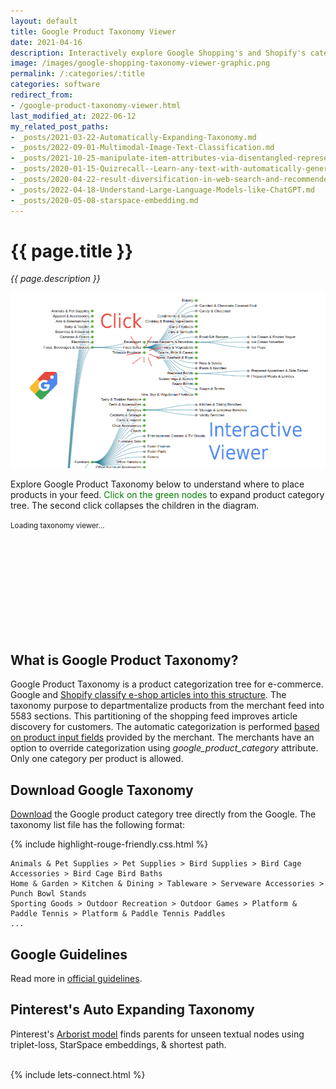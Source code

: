 ```yaml
---
layout: default
title: Google Product Taxonomy Viewer
date: 2021-04-16
description: Interactively explore Google Shopping's and Shopify's categories to configure products in your feed.
image: /images/google-shopping-taxonomy-viewer-graphic.png
permalink: /:categories/:title
categories: software
redirect_from:
- /google-product-taxonomy-viewer.html
last_modified_at: 2022-06-12
my_related_post_paths:
- _posts/2021-03-22-Automatically-Expanding-Taxonomy.md
- _posts/2022-09-01-Multimodal-Image-Text-Classification.md
- _posts/2021-10-25-manipulate-item-attributes-via-disentangled-representation.md
- _posts/2020-01-15-Quizrecall--Learn-any-text-with-automatically-generated-quiz.md
- _posts/2020-04-22-result-diversification-in-web-search-and-recommenders.md
- _posts/2022-04-18-Understand-Large-Language-Models-like-ChatGPT.md
- _posts/2020-05-08-starspace-embedding.md
---
```




# {{ page.title }}

<i>{{ page.description }}</i>

![Google Product Taxonomy Interactive Viewer ](/images/google-shopping-taxonomy-viewer-graphic.png)

Explore Google Product Taxonomy below to understand where to place products in your feed.
<span style="color: green">Click on the green nodes</span> to expand product category tree. The second click collapses the children in the diagram.

<script src="/js/d3.v6.min.js" type="text/javascript"></script>
<script src="/js/google-shopping-taxonomy.js" type="text/javascript"></script>

<small id="d3noScript">
    Loading taxonomy viewer...
</small>

<svg id="d3view" style="width: 90%; height: auto; overflow: auto !important;"></svg>


## What is Google Product Taxonomy?

Google Product Taxonomy is a product categorization tree for e-commerce.
Google and [Shopify classify e-shop articles into this structure](https://help.shopify.com/en/manual/online-sales-channels/facebook/checkout-on-instagram-and-facebook/product-categories).
The taxonomy purpose to departmentalize products from the merchant feed into 5583 sections.
This partitioning of the shopping feed improves article discovery for customers.
The automatic categorization is performed [based on product input fields](https://support.google.com/merchants/answer/6324436?hl=en) provided by the merchant.
The merchants have an option to override categorization using _google_product_category_ attribute.
Only one category per product is allowed.

## Download Google Taxonomy
[Download](http://google.com/basepages/producttype/taxonomy.en-US.txt) the Google product category tree directly from the Google. The taxonomy list file has the following format:

{% include highlight-rouge-friendly.css.html %}

```text
Animals & Pet Supplies > Pet Supplies > Bird Supplies > Bird Cage Accessories > Bird Cage Bird Baths
Home & Garden > Kitchen & Dining > Tableware > Serveware Accessories > Punch Bowl Stands
Sporting Goods > Outdoor Recreation > Outdoor Games > Platform & Paddle Tennis > Platform & Paddle Tennis Paddles
...
```

## Google Guidelines
Read more in [official guidelines](https://support.google.com/merchants/answer/6324436?hl=en#zippy=%2Cshopping-ads-campaigns%2Capparel-products).


## Pinterest's Auto Expanding Taxonomy
Pinterest's [Arborist model](/ml/Automatically-Expanding-Taxonomy) finds parents for unseen textual nodes using triplet-loss, StarSpace embeddings, & shortest path.


<br>
{% include lets-connect.html %}